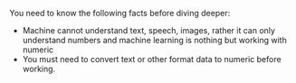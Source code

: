 You need to know the following facts before diving deeper:
<ul>
  <li>Machine cannot understand text, speech, images, rather it can only understand numbers and machine learning is nothing but working with numeric</li>
  <li>You must need to convert text or other format data to numeric before working.</li>
</ul>
